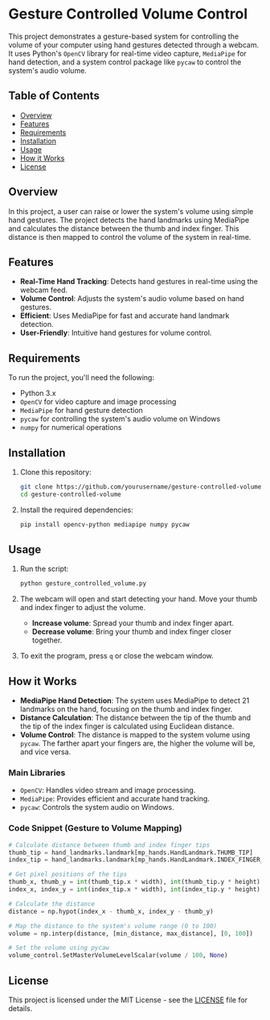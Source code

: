 # Gesture Controlled Volume Control

This project demonstrates a gesture-based system for controlling the volume of your computer using hand gestures detected through a webcam. It uses Python's `OpenCV` library for real-time video capture, `MediaPipe` for hand detection, and a system control package like `pycaw` to control the system's audio volume.

## Table of Contents
- [Overview](#overview)
- [Features](#features)
- [Requirements](#requirements)
- [Installation](#installation)
- [Usage](#usage)
- [How it Works](#how-it-works)
- [License](#license)

## Overview
In this project, a user can raise or lower the system's volume using simple hand gestures. The project detects the hand landmarks using MediaPipe and calculates the distance between the thumb and index finger. This distance is then mapped to control the volume of the system in real-time.

## Features
- **Real-Time Hand Tracking**: Detects hand gestures in real-time using the webcam feed.
- **Volume Control**: Adjusts the system's audio volume based on hand gestures.
- **Efficient**: Uses MediaPipe for fast and accurate hand landmark detection.
- **User-Friendly**: Intuitive hand gestures for volume control.

## Requirements
To run the project, you'll need the following:

- Python 3.x
- `OpenCV` for video capture and image processing
- `MediaPipe` for hand gesture detection
- `pycaw` for controlling the system's audio volume on Windows
- `numpy` for numerical operations

## Installation

1. Clone this repository:
    ```bash
    git clone https://github.com/yourusername/gesture-controlled-volume.git
    cd gesture-controlled-volume
    ```

2. Install the required dependencies:
    ```bash
    pip install opencv-python mediapipe numpy pycaw
    ```

## Usage

1. Run the script:
    ```bash
    python gesture_controlled_volume.py
    ```

2. The webcam will open and start detecting your hand. Move your thumb and index finger to adjust the volume.
   - **Increase volume**: Spread your thumb and index finger apart.
   - **Decrease volume**: Bring your thumb and index finger closer together.

3. To exit the program, press `q` or close the webcam window.

## How it Works

- **MediaPipe Hand Detection**: The system uses MediaPipe to detect 21 landmarks on the hand, focusing on the thumb and index finger. 
- **Distance Calculation**: The distance between the tip of the thumb and the tip of the index finger is calculated using Euclidean distance.
- **Volume Control**: The distance is mapped to the system volume using `pycaw`. The farther apart your fingers are, the higher the volume will be, and vice versa.

### Main Libraries
- `OpenCV`: Handles video stream and image processing.
- `MediaPipe`: Provides efficient and accurate hand tracking.
- `pycaw`: Controls the system audio on Windows.

### Code Snippet (Gesture to Volume Mapping)
```python
# Calculate distance between thumb and index finger tips
thumb_tip = hand_landmarks.landmark[mp_hands.HandLandmark.THUMB_TIP]
index_tip = hand_landmarks.landmark[mp_hands.HandLandmark.INDEX_FINGER_TIP]

# Get pixel positions of the tips
thumb_x, thumb_y = int(thumb_tip.x * width), int(thumb_tip.y * height)
index_x, index_y = int(index_tip.x * width), int(index_tip.y * height)

# Calculate the distance
distance = np.hypot(index_x - thumb_x, index_y - thumb_y)

# Map the distance to the system's volume range (0 to 100)
volume = np.interp(distance, [min_distance, max_distance], [0, 100])

# Set the volume using pycaw
volume_control.SetMasterVolumeLevelScalar(volume / 100, None)
```


## License
This project is licensed under the MIT License - see the [LICENSE](LICENSE) file for details.
